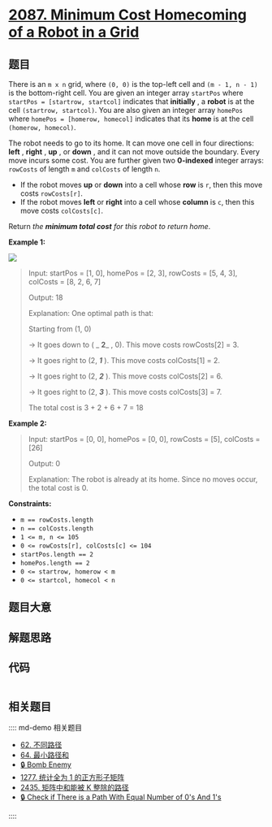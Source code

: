 # [2087. Minimum Cost Homecoming of a Robot in a Grid](https://leetcode.com/problems/minimum-cost-homecoming-of-a-robot-in-a-grid/)

## 题目

There is an `m x n` grid, where `(0, 0)` is the top-left cell and `(m - 1, n -
1)` is the bottom-right cell. You are given an integer array `startPos` where
`startPos = [startrow, startcol]` indicates that **initially** , a **robot**
is at the cell `(startrow, startcol)`. You are also given an integer array
`homePos` where `homePos = [homerow, homecol]` indicates that its **home** is
at the cell `(homerow, homecol)`.

The robot needs to go to its home. It can move one cell in four directions:
**left** , **right** , **up** , or **down** , and it can not move outside the
boundary. Every move incurs some cost. You are further given two **0-indexed**
integer arrays: `rowCosts` of length `m` and `colCosts` of length `n`.

  * If the robot moves **up** or **down** into a cell whose **row** is `r`, then this move costs `rowCosts[r]`.
  * If the robot moves **left** or **right** into a cell whose **column** is `c`, then this move costs `colCosts[c]`.

Return _the **minimum total cost** for this robot to return home_.



**Example 1:**

![](https://assets.leetcode.com/uploads/2021/10/11/eg-1.png)

> Input: startPos = [1, 0], homePos = [2, 3], rowCosts = [5, 4, 3], colCosts = [8, 2, 6, 7]
> 
> Output: 18
> 
> Explanation: One optimal path is that:
> 
> Starting from (1, 0)
> 
> -> It goes down to ( _ **2**_ , 0). This move costs rowCosts[2] = 3.
> 
> -> It goes right to (2, _**1**_ ). This move costs colCosts[1] = 2.
> 
> -> It goes right to (2, _**2**_ ). This move costs colCosts[2] = 6.
> 
> -> It goes right to (2, _**3**_ ). This move costs colCosts[3] = 7.
> 
> The total cost is 3 + 2 + 6 + 7 = 18

**Example 2:**

> Input: startPos = [0, 0], homePos = [0, 0], rowCosts = [5], colCosts = [26]
> 
> Output: 0
> 
> Explanation: The robot is already at its home. Since no moves occur, the total cost is 0.

**Constraints:**

  * `m == rowCosts.length`
  * `n == colCosts.length`
  * `1 <= m, n <= 105`
  * `0 <= rowCosts[r], colCosts[c] <= 104`
  * `startPos.length == 2`
  * `homePos.length == 2`
  * `0 <= startrow, homerow < m`
  * `0 <= startcol, homecol < n`


## 题目大意

## 解题思路

## 代码

```javascript

```

## 相关题目

:::: md-demo 相关题目
- [62. 不同路径](./0062.md)
- [64. 最小路径和](https://leetcode.com/problems/minimum-path-sum)
- [🔒 Bomb Enemy](https://leetcode.com/problems/bomb-enemy)
- [1277. 统计全为 1 的正方形子矩阵](https://leetcode.com/problems/count-square-submatrices-with-all-ones)
- [2435. 矩阵中和能被 K 整除的路径](https://leetcode.com/problems/paths-in-matrix-whose-sum-is-divisible-by-k)
- [🔒 Check if There is a Path With Equal Number of 0's And 1's](https://leetcode.com/problems/check-if-there-is-a-path-with-equal-number-of-0s-and-1s)

::::
